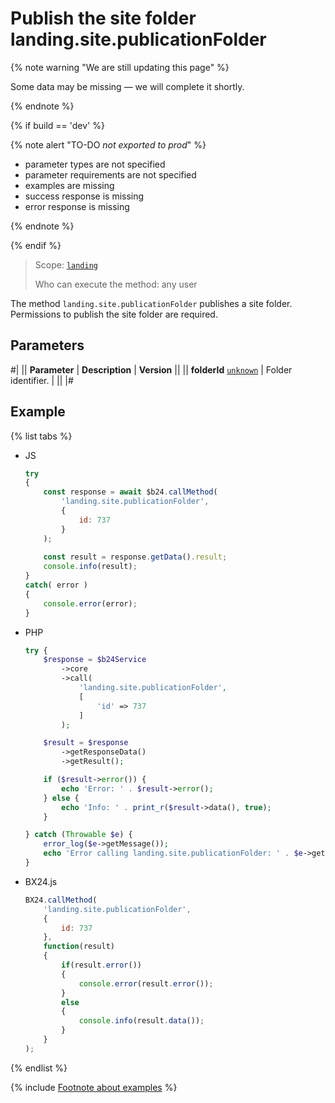 # Publish the site folder landing.site.publicationFolder

{% note warning "We are still updating this page" %}

Some data may be missing — we will complete it shortly.

{% endnote %}

{% if build == 'dev' %}

{% note alert "TO-DO _not exported to prod_" %}

- parameter types are not specified
- parameter requirements are not specified
- examples are missing
- success response is missing
- error response is missing

{% endnote %}

{% endif %}

> Scope: [`landing`](../../scopes/permissions.md)
>
> Who can execute the method: any user

The method `landing.site.publicationFolder` publishes a site folder. Permissions to publish the site folder are required.

## Parameters

#|
|| **Parameter** | **Description** | **Version** ||
|| **folderId**
[`unknown`](../../data-types.md) | Folder identifier. | ||
|#

## Example

{% list tabs %}

- JS

    ```js
    try
    {
    	const response = await $b24.callMethod(
    		'landing.site.publicationFolder',
    		{
    			id: 737
    		}
    	);
    	
    	const result = response.getData().result;
    	console.info(result);
    }
    catch( error )
    {
    	console.error(error);
    }
    ```

- PHP

    ```php
    try {
        $response = $b24Service
            ->core
            ->call(
                'landing.site.publicationFolder',
                [
                    'id' => 737
                ]
            );
    
        $result = $response
            ->getResponseData()
            ->getResult();
    
        if ($result->error()) {
            echo 'Error: ' . $result->error();
        } else {
            echo 'Info: ' . print_r($result->data(), true);
        }
    
    } catch (Throwable $e) {
        error_log($e->getMessage());
        echo 'Error calling landing.site.publicationFolder: ' . $e->getMessage();
    }
    ```

- BX24.js

    ```js
    BX24.callMethod(
        'landing.site.publicationFolder',
        {
            id: 737
        },
        function(result)
        {
            if(result.error())
            {
                console.error(result.error());
            }
            else
            {
                console.info(result.data());
            }
        }
    );
    ```

{% endlist %}

{% include [Footnote about examples](../../../_includes/examples.md) %}